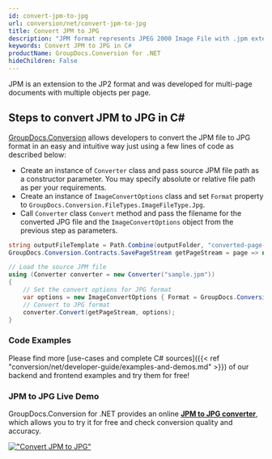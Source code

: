 ```yaml
---
id: convert-jpm-to-jpg
url: conversion/net/convert-jpm-to-jpg
title: Convert JPM to JPG
description: "JPM format represents JPEG 2000 Image File with .jpm extension. Learn how to convert JPM to JPG file programmatically in C# language using GroupDocs.Conversion for .NET library."
keywords: Convert JPM to JPG in C#
productName: GroupDocs.Conversion for .NET
hideChildren: False
---
```


JPM is an extension to the JP2 format and was developed for multi-page documents with multiple objects per page.

## Steps to convert JPM to JPG in C#

[GroupDocs.Conversion](https://products.groupdocs.com/conversion/net) allows developers to convert the JPM file to JPG format in an easy and intuitive way just using a few lines of code as described below:

* Create an instance of `Converter` class and pass source JPM file path as a constructor parameter. You may specify absolute or relative file path as per your requirements. 
* Create an instance of `ImageConvertOptions` class and set `Format` property to `GroupDocs.Conversion.FileTypes.ImageFileType.Jpg`.
* Call `Converter` class `Convert` method and pass the filename for the converted JPG file and the `ImageConvertOptions` object from the previous step as parameters.

```csharp
string outputFileTemplate = Path.Combine(outputFolder, "converted-page-{0}.jpg");
GroupDocs.Conversion.Contracts.SavePageStream getPageStream = page => new FileStream(string.Format(outputFileTemplate, page), FileMode.Create);

// Load the source JPM file
using (Converter converter = new Converter("sample.jpm"))
{
    // Set the convert options for JPG format
    var options = new ImageConvertOptions { Format = GroupDocs.Conversion.FileTypes.ImageFileType.Jpg };   
    // Convert to JPG format
    converter.Convert(getPageStream, options);
}
```

### Code Examples

Please find more [use-cases and complete C# sources]({{< ref "conversion/net/developer-guide/examples-and-demos.md" >}}) of our backend and frontend examples and try them for free!

### JPM to JPG Live Demo

GroupDocs.Conversion for .NET provides an online [**JPM to JPG converter**](https://products.groupdocs.app/conversion/jpm-to-jpg), which allows you to try it for free and check conversion quality and accuracy.

[!["Convert JPM to JPG"](conversion/net/images/convert-to-jpg/convert-jpm-to-jpg.png)](https://products.groupdocs.app/conversion/jpm-to-jpg)